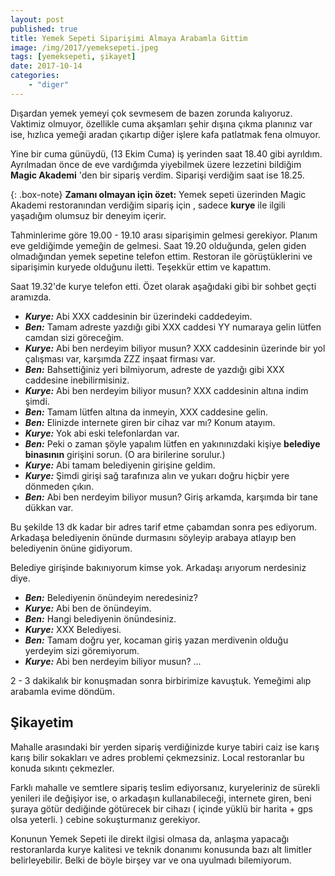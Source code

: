 ```yaml
---
layout: post
published: true
title: Yemek Sepeti Siparişimi Almaya Arabamla Gittim
image: /img/2017/yemeksepeti.jpeg
tags: [yemeksepeti, şikayet]
date: 2017-10-14
categories:
    - "diger"
---
```

Dışardan yemek yemeyi çok sevmesem de bazen zorunda kalıyoruz. Vaktimiz olmuyor, özellikle cuma akşamları şehir dışına çıkma planınız var ise, hızlıca yemeği aradan çıkartıp diğer işlere kafa patlatmak fena olmuyor.

Yine bir cuma günüydü, (13 Ekim Cuma) iş yerinden saat 18.40 gibi ayrıldım. Ayrılmadan önce de eve vardığımda yiyebilmek üzere lezzetini bildiğim **Magic Akademi** 'den   bir sipariş verdim. Siparişi verdiğim saat ise 18.25.

{: .box-note}
**Zamanı olmayan için özet:** Yemek sepeti üzerinden Magic Akademi restoranından verdiğim sipariş için  , sadece **kurye** ile ilgili yaşadığım olumsuz bir deneyim içerir.

Tahminlerime göre 19.00 - 19.10 arası siparişimin gelmesi gerekiyor. Planım eve geldiğimde yemeğin de gelmesi. Saat 19.20 olduğunda, gelen giden olmadığından yemek sepetine telefon ettim. Restoran ile görüştüklerini ve siparişimin kuryede olduğunu iletti. Teşekkür ettim ve kapattım.

Saat 19.32'de kurye telefon etti. Özet olarak aşağıdaki gibi bir sohbet geçti aramızda.

- ***Kurye:*** Abi XXX caddesinin bir üzerindeki caddedeyim.
- ***Ben:*** Tamam adreste yazdığı gibi XXX caddesi YY numaraya gelin lütfen camdan sizi göreceğim.
- ***Kurye:*** Abi ben nerdeyim biliyor musun? XXX caddesinin üzerinde bir yol çalışması var, karşımda ZZZ inşaat firması var.
- ***Ben:*** Bahsettiğiniz yeri bilmiyorum, adreste de yazdığı gibi XXX caddesine inebilirmisiniz.
- ***Kurye:*** Abi ben nerdeyim biliyor musun? XXX caddesinin altına indim şimdi.
- ***Ben:*** Tamam lütfen altına da inmeyin, XXX caddesine gelin.
- ***Ben:*** Elinizde internete giren bir cihaz var mı? Konum atayım.
- ***Kurye:*** Yok abi eski telefonlardan var.
- ***Ben:*** Peki o zaman şöyle yapalım lütfen en yakınınızdaki kişiye **belediye binasının** girişini sorun. (O ara birilerine sorulur.)
- ***Kurye:*** Abi tamam belediyenin girişine geldim.
- ***Kurye:*** Şimdi girişi sağ tarafınıza alın ve yukarı doğru hiçbir yere dönmeden çıkın.
- ***Ben:*** Abi ben nerdeyim biliyor musun? Giriş arkamda, karşımda bir tane dükkan var.

Bu şekilde 13 dk kadar bir adres tarif etme çabamdan sonra pes ediyorum. Arkadaşa belediyenin önünde durmasını söyleyip arabaya atlayıp ben belediyenin önüne gidiyorum.

Belediye girişinde bakınıyorum kimse yok. Arkadaşı arıyorum nerdesiniz diye.

- ***Ben:*** Belediyenin önündeyim neredesiniz?
- ***Kurye:*** Abi ben de önündeyim.
- ***Ben:*** Hangi belediyenin önündesiniz.
- ***Kurye:*** XXX Belediyesi.
- ***Ben:*** Tamam doğru yer, kocaman giriş yazan merdivenin olduğu yerdeyim sizi göremiyorum.
- ***Kurye:*** Abi ben nerdeyim biliyor musun? ...

2 - 3 dakikalık bir konuşmadan sonra birbirimize kavuştuk. Yemeğimi alıp arabamla evime döndüm.

## Şikayetim
Mahalle arasındaki bir yerden sipariş verdiğinizde kurye tabiri caiz ise karış karış bilir sokakları ve adres problemi çekmezsiniz. Local restoranlar bu konuda sıkıntı çekmezler.

Farklı mahalle ve semtlere sipariş teslim ediyorsanız, kuryeleriniz de sürekli yenileri ile değişiyor ise, o arkadaşın kullanabileceği, internete giren, beni şuraya götür dediğinde götürecek bir cihazı ( içinde yüklü bir harita + gps olsa yeterli. ) cebine sokuşturmanız gerekiyor.

Konunun Yemek Sepeti ile direkt ilgisi olmasa da, anlaşma yapacağı restoranlarda kurye kalitesi ve teknik donanımı konusunda bazı alt limitler belirleyebilir. Belki de böyle birşey var ve ona uyulmadı bilemiyorum.
